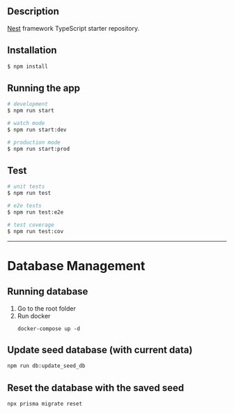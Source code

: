 ## Description

[Nest](https://github.com/nestjs/nest) framework TypeScript starter repository.

## Installation

```bash
$ npm install
```

## Running the app

```bash
# development
$ npm run start

# watch mode
$ npm run start:dev

# production mode
$ npm run start:prod
```

## Test

```bash
# unit tests
$ npm run test

# e2e tests
$ npm run test:e2e

# test coverage
$ npm run test:cov
```

---
# Database Management
## Running database
1. Go to the root folder
1. Run docker
   ```
   docker-compose up -d
   ```
## Update seed database (with current data)
```zsh
npm run db:update_seed_db
```

## Reset the database with the saved seed
```zsh
npx prisma migrate reset
```
